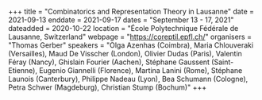 +++
title = "Combinatorics and Representation Theory in Lausanne"
date = 2021-09-13
enddate = 2021-09-17
dates = "September 13 - 17, 2021"
dateadded = 2020-10-22
location = "École Polytechnique Fédérale de Lausanne, Switzerland"
webpage = "https://coreptil.epfl.ch/"
organisers = "Thomas Gerber"
speakers = "Olga Azenhas (Coimbra), Maria Chlouveraki (Versailles), Maud De Visscher (London), Olivier Dudas (Paris), Valentin Féray (Nancy), Ghislain Fourier (Aachen), Stéphane Gaussent (Saint-Etienne), Eugenio Giannelli (Florence), Martina Lanini (Rome), Stéphane Launois (Canterbury), Philippe Nadeau (Lyon), Bea Schumann (Cologne), Petra Schwer (Magdeburg), Christian Stump (Bochum)"
+++
